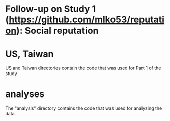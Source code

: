 # Follow-up on Study 1 (https://github.com/mlko53/reputation): Social reputation

# US, Taiwan
US and Taiwan directories contain the code that was used for Part 1 of the study 

# analyses
The "analysis" directory contains the code that was used for analyzing the data. 